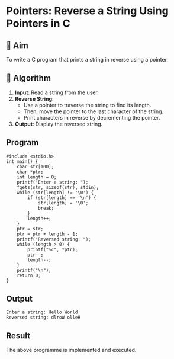 # Pointers: Reverse a String Using Pointers in C

## 🎯 Aim

To write a C program that prints a string in reverse using a pointer.

## 🧠 Algorithm

1. **Input**: Read a string from the user.
2. **Reverse String**:
   - Use a pointer to traverse the string to find its length.
   - Then, move the pointer to the last character of the string.
   - Print characters in reverse by decrementing the pointer.
3. **Output**: Display the reversed string.

## Program
```
#include <stdio.h>
int main() {
    char str[100];
    char *ptr;
    int length = 0;
    printf("Enter a string: ");
    fgets(str, sizeof(str), stdin);
    while (str[length] != '\0') {
        if (str[length] == '\n') {
            str[length] = '\0';
            break;
        }
        length++;
    }
    ptr = str;
    ptr = ptr + length - 1;
    printf("Reversed string: ");
    while (length > 0) {
        printf("%c", *ptr);
        ptr--;
        length--;
    }
    printf("\n");
    return 0;
}
```

## Output
```
Enter a string: Hello World
Reversed string: dlroW olleH
```



## Result
The above programme is implemented and executed.
